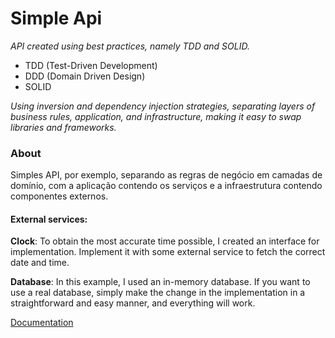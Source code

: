 # Simple Api

_API created using best practices, namely TDD and SOLID._

- TDD (Test-Driven Development)
- DDD (Domain Driven Design)
- SOLID

_Using inversion and dependency injection strategies, separating layers of business rules, application, and infrastructure, making it easy to swap libraries and frameworks._

### About

Simples API, por exemplo, separando as regras de negócio em camadas de domínio, com a aplicação contendo os serviços e a infraestrutura contendo componentes externos.

#### External services:

**Clock**: To obtain the most accurate time possible, I created an interface for implementation. Implement it with some external service to fetch the correct date and time.

**Database**: In this example, I used an in-memory database. If you want to use a real database, simply make the change in the implementation in a straightforward and easy manner, and everything will work.

<a href='https://github.com/lucas-marquisio/api-best-pratice/blob/main/documentation.md'>Documentation</a>

